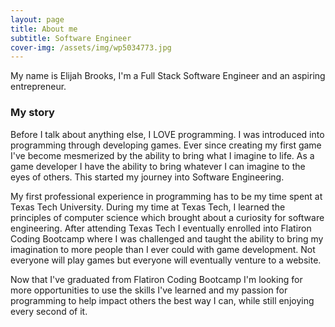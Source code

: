 ```yaml
---
layout: page
title: About me
subtitle: Software Engineer
cover-img: /assets/img/wp5034773.jpg
---
```


My name is Elijah Brooks, I'm a Full Stack Software Engineer and an aspiring entrepreneur.

### My story

Before I talk about anything else, I LOVE programming. I was introduced into programming through developing games. Ever since creating my first game I've become mesmerized by the ability to bring what I imagine to life. As a game developer I have the ability to bring whatever I can imagine to the eyes of others. This started my journey into Software Engineering.

My first professional experience in programming has to be my time spent at Texas Tech University. During my time at Texas Tech, I learned the principles of computer science which brought about a curiosity for software engineering. After attending Texas Tech I eventually enrolled into Flatiron Coding Bootcamp where I was challenged and taught the ability to bring my imagination to more people than I ever could with game development. Not everyone will play games but everyone will eventually venture to a website.

Now that I've graduated from Flatiron Coding Bootcamp I'm looking for more opportunities to use the skills I've learned and my passion for programming to help impact others the best way I can, while still enjoying every second of it.
